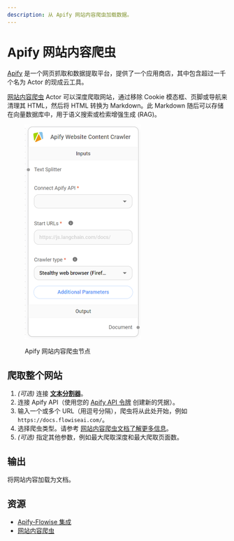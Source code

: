 ```yaml
---
description: 从 Apify 网站内容爬虫加载数据。
---
```


# Apify 网站内容爬虫

[Apify](https://apify.com/) 是一个网页抓取和数据提取平台，提供了一个应用商店，其中包含超过一千个名为 Actor 的现成云工具。

[网站内容爬虫](https://apify.com/apify/website-content-crawler) Actor 可以深度爬取网站，通过移除 Cookie 模态框、页脚或导航来清理其 HTML，然后将 HTML 转换为 Markdown。此 Markdown 随后可以存储在向量数据库中，用于语义搜索或检索增强生成 (RAG)。

<figure><img src="../../../.gitbook/assets/image (2) (1) (1) (1) (1) (1) (1) (1) (1) (1) (1) (1) (1) (1) (1).png" alt="" width="266"><figcaption><p>Apify 网站内容爬虫节点</p></figcaption></figure>

## 爬取整个网站

1. _(可选)_ 连接 [**文本分割器**](../text-splitters/)。
2. 连接 Apify API（使用您的 [Apify API 令牌](https://my.apify.com/account#/integrations) 创建新的凭据）。
3. 输入一个或多个 URL（用逗号分隔），爬虫将从此处开始，例如 `https://docs.flowiseai.com/`。
4. 选择爬虫类型。请参考 [网站内容爬虫文档了解更多信息](https://apify.com/apify/website-content-crawler/input-schema#crawlerType)。
5. _(可选)_ 指定其他参数，例如最大爬取深度和最大爬取页面数。

## 输出

将网站内容加载为文档。

## 资源

* [Apify-Flowise 集成](https://docs.apify.com/platform/integrations/flowise)
* [网站内容爬虫](https://apify.com/apify/website-content-crawler)
